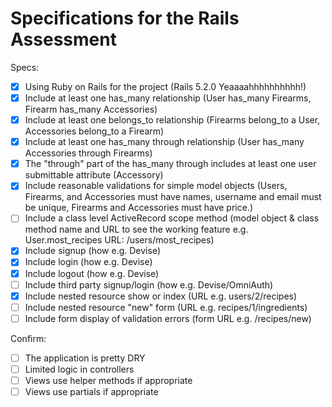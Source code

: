 # Specifications for the Rails Assessment

Specs:
- [x] Using Ruby on Rails for the project (Rails 5.2.0 Yeaaaahhhhhhhhhh!)
- [x] Include at least one has_many relationship (User has_many Firearms, Firearm has_many Accessories)
- [x] Include at least one belongs_to relationship (Firearms belong_to a User, Accessories belong_to a Firearm)
- [x] Include at least one has_many through relationship (User has_many Accessories through Firearms)
- [x] The "through" part of the has_many through includes at least one user submittable attribute (Accessory)
- [x] Include reasonable validations for simple model objects (Users, Firearms, and Accessories must have names, username and email must be unique, Firearms and Accessories must have price.)
- [ ] Include a class level ActiveRecord scope method (model object & class method name and URL to see the working feature e.g. User.most_recipes URL: /users/most_recipes)
- [x] Include signup (how e.g. Devise)
- [x] Include login (how e.g. Devise)
- [x] Include logout (how e.g. Devise)
- [ ] Include third party signup/login (how e.g. Devise/OmniAuth)
- [x] Include nested resource show or index (URL e.g. users/2/recipes)
- [ ] Include nested resource "new" form (URL e.g. recipes/1/ingredients)
- [ ] Include form display of validation errors (form URL e.g. /recipes/new)

Confirm:
- [ ] The application is pretty DRY
- [ ] Limited logic in controllers
- [ ] Views use helper methods if appropriate
- [ ] Views use partials if appropriate